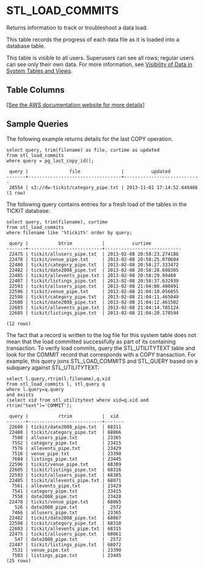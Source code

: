 # STL\_LOAD\_COMMITS<a name="r_STL_LOAD_COMMITS"></a>

Returns information to track or troubleshoot a data load\.

This table records the progress of each data file as it is loaded into a database table\. 

This table is visible to all users\. Superusers can see all rows; regular users can see only their own data\. For more information, see [Visibility of Data in System Tables and Views](c_visibility-of-data.md)\. 

## Table Columns<a name="r_STL_LOAD_COMMITS-table-columns"></a>

[\[See the AWS documentation website for more details\]](http://docs.aws.amazon.com/redshift/latest/dg/r_STL_LOAD_COMMITS.html)

## Sample Queries<a name="r_STL_LOAD_COMMITS-sample-queries"></a>

The following example returns details for the last COPY operation\. 

```
select query, trim(filename) as file, curtime as updated
from stl_load_commits
where query = pg_last_copy_id();

 query |               file               |          updated           
-------+----------------------------------+----------------------------
 28554 | s3://dw-tickit/category_pipe.txt | 2013-11-01 17:14:52.648486 
(1 row)
```

The following query contains entries for a fresh load of the tables in the TICKIT database: 

```
select query, trim(filename), curtime
from stl_load_commits
where filename like '%tickit%' order by query;
```

```
 query |           btrim           |          curtime           
-------+---------------------------+----------------------------
 22475 | tickit/allusers_pipe.txt  | 2013-02-08 20:58:23.274186 
 22478 | tickit/venue_pipe.txt     | 2013-02-08 20:58:25.070604 
 22480 | tickit/category_pipe.txt  | 2013-02-08 20:58:27.333472 
 22482 | tickit/date2008_pipe.txt  | 2013-02-08 20:58:28.608305 
 22485 | tickit/allevents_pipe.txt | 2013-02-08 20:58:29.99489  
 22487 | tickit/listings_pipe.txt  | 2013-02-08 20:58:37.632939 
 22593 | tickit/allusers_pipe.txt  | 2013-02-08 21:04:08.400491 
 22596 | tickit/venue_pipe.txt     | 2013-02-08 21:04:10.056055 
 22598 | tickit/category_pipe.txt  | 2013-02-08 21:04:11.465049 
 22600 | tickit/date2008_pipe.txt  | 2013-02-08 21:04:12.461502 
 22603 | tickit/allevents_pipe.txt | 2013-02-08 21:04:14.785124 
 22605 | tickit/listings_pipe.txt  | 2013-02-08 21:04:20.170594 

(12 rows)
```

The fact that a record is written to the log file for this system table does not mean that the load committed successfully as part of its containing transaction\. To verify load commits, query the STL\_UTILITYTEXT table and look for the COMMIT record that corresponds with a COPY transaction\. For example, this query joins STL\_LOAD\_COMMITS and STL\_QUERY based on a subquery against STL\_UTILITYTEXT: 

```
select l.query,rtrim(l.filename),q.xid
from stl_load_commits l, stl_query q
where l.query=q.query
and exists
(select xid from stl_utilitytext where xid=q.xid and rtrim("text")='COMMIT');

 query |           rtrim           |  xid
-------+---------------------------+-------
 22600 | tickit/date2008_pipe.txt  | 68311
 22480 | tickit/category_pipe.txt  | 68066
  7508 | allusers_pipe.txt         | 23365
  7552 | category_pipe.txt         | 23415
  7576 | allevents_pipe.txt        | 23429
  7516 | venue_pipe.txt            | 23390
  7604 | listings_pipe.txt         | 23445
 22596 | tickit/venue_pipe.txt     | 68309
 22605 | tickit/listings_pipe.txt  | 68316
 22593 | tickit/allusers_pipe.txt  | 68305
 22485 | tickit/allevents_pipe.txt | 68071
  7561 | allevents_pipe.txt        | 23429
  7541 | category_pipe.txt         | 23415
  7558 | date2008_pipe.txt         | 23428
 22478 | tickit/venue_pipe.txt     | 68065
   526 | date2008_pipe.txt         |  2572
  7466 | allusers_pipe.txt         | 23365
 22482 | tickit/date2008_pipe.txt  | 68067
 22598 | tickit/category_pipe.txt  | 68310
 22603 | tickit/allevents_pipe.txt | 68315
 22475 | tickit/allusers_pipe.txt  | 68061
   547 | date2008_pipe.txt         |  2572
 22487 | tickit/listings_pipe.txt  | 68072
  7531 | venue_pipe.txt            | 23390
  7583 | listings_pipe.txt         | 23445
(25 rows)
```